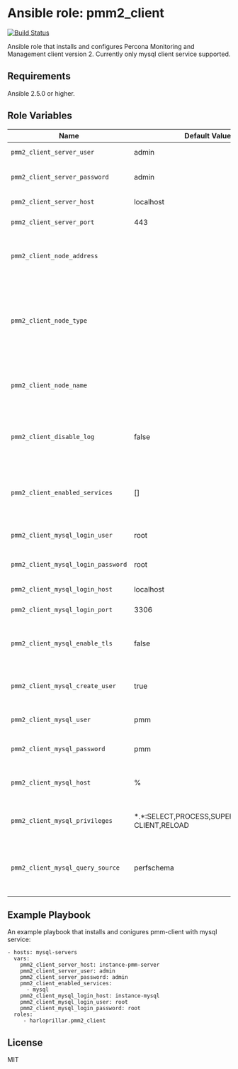 Ansible role: pmm2_client
=========
[![Build Status](https://travis-ci.com/harloprillar/ansible-pmm2-client.svg?branch=master)](https://travis-ci.com/harloprillar/ansible-pmm2-client)

Ansible role that installs and configures Percona Monitoring and Management client version 2. 
Currently only mysql client service supported. 

Requirements
------------

Ansible 2.5.0 or higher.

Role Variables
--------------
| Name | Default Value | Description                        |
| --- | --- | ---|
| `pmm2_client_server_user` | admin | PMM server user name |
| `pmm2_client_server_password` | admin | PMM server user password |
| `pmm2_client_server_host` | localhost | PMM server host |
| `pmm2_client_server_port` | 443 | PMM server port |
| `pmm2_client_node_address` | | Node address (autodetected by pmm-admin if not defined) |
| `pmm2_client_node_type` | | Node type, one of: generic, container (default to generic by pmm-admin if not defined) |
| `pmm2_client_node_name` | | Node name (autodetected by pmm-admin if not defined) |
| `pmm2_client_disable_log` | false | Disable logging to prevent littering system log file |
| `pmm2_client_enabled_services` | [] | List of services to configure. Currently only "mysql" is supported. |
| `pmm2_client_mysql_login_user` | root | Mysql instance login user. |
| `pmm2_client_mysql_login_password` | root | Mysql instance user password. |
| `pmm2_client_mysql_login_host` | localhost | Mysql instance host. |
| `pmm2_client_mysql_login_port` | 3306 | Mysql instance port. |
| `pmm2_client_mysql_enable_tls` | false | Mysql enable TLS connection to mysql database. |
| `pmm2_client_mysql_create_user` | true | Mysql create PMM user in mysql instance. |
| `pmm2_client_mysql_user` | pmm | Mysql user name for PMM user. |
| `pmm2_client_mysql_password` | pmm | Mysql password for PMM user. |
| `pmm2_client_mysql_host` | % | Mysql allowed hosts for PMM user. |
| `pmm2_client_mysql_privileges` | \*.\*:SELECT,PROCESS,SUPER,REPLICATION CLIENT,RELOAD | Mysql privileges defined for PMM user. |
| `pmm2_client_mysql_query_source` | perfschema | Mysql the query source. Currently only "perfschema" is supported |


Example Playbook
----------------

An example playbook that installs and conigures pmm-client with mysql service:

    - hosts: mysql-servers
      vars:
        pmm2_client_server_host: instance-pmm-server
        pmm2_client_server_user: admin
        pmm2_client_server_password: admin
        pmm2_client_enabled_services:
          - mysql
        pmm2_client_mysql_login_host: instance-mysql
        pmm2_client_mysql_login_user: root
        pmm2_client_mysql_login_password: root
      roles:
         - harloprillar.pmm2_client

License
-------

MIT
